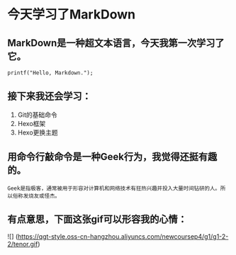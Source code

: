 # **今天学习了MarkDown**
## MarkDown是一种超文本语言，今天我第一次学习了它。
````printf("Hello, Markdown.");````
## 接下来我还会学习：
1. Git的基础命令
1. Hexo框架
1. Hexo更换主题
## 用命令行敲命令是一种Geek行为，我觉得还挺有趣的。
`Geek是指极客，通常被用于形容对计算机和网络技术有狂热兴趣并投入大量时间钻研的人。所以俗称发烧友或怪杰。`
## 有点意思，下面这张gif可以形容我的心情：
![] (https://qgt-style.oss-cn-hangzhou.aliyuncs.com/newcoursep4/g1/g1-2-2/tenor.gif)
